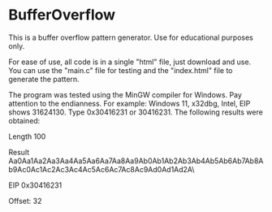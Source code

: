 # BufferOverflow
This is a buffer overflow pattern generator. Use for educational purposes only.

For ease of use, all code is in a single "html" file, just download and use. You can use the "main.c" file for testing and the "index.html" file to generate the pattern.

The program was tested using the MinGW compiler for Windows.
Pay attention to the endianness.
For example: Windows 11, x32dbg, Intel, EIP shows 31624130. Type 0x30416231 or 30416231.
The following results were obtained:

Length
100

Result
Aa0Aa1Aa2Aa3Aa4Aa5Aa6Aa7Aa8Aa9Ab0Ab1Ab2Ab3Ab4Ab5Ab6Ab7Ab8Ab9Ac0Ac1Ac2Ac3Ac4Ac5Ac6Ac7Ac8Ac9Ad0Ad1Ad2A\\

EIP
0x30416231

Offset: 32
